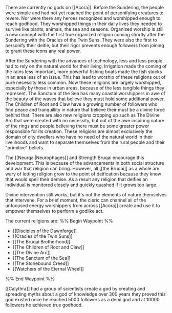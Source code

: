 There are currently no gods on [[Acora]]. Before the Sundering, the people were simple and had not yet reached the point of personifying creatures to revere. Nor were there any heroes recognized and worshipped enough to reach godhood. They worshipped things in their daily lives they needed to survive like plants, animals, the sea and seasons. Organized worship is still a new concept with the first true organized religion coming shortly after the Sundering with the Oracles of the Twin Suns. They were also the first to personify their deitie, but their rigor prevents enough followers from joining to grant these icons any real power.

After the Sundering with the advances of technology, less and less people had to rely on the natural world for their living. Irrigation made the coming of the rains less important, more powerful fishing boats made the fish stocks in an area less of an issue. This has lead to worship of these religions out of pure necessity less common. Now these religions are largely worshipped, especially by those in urban areas, because of the less tangible things they represent. The Sanctum of the Sea has many coastal worshippers in awe of the beauty of the waves that believe they must hold some additional power. The Children of Root and Claw have a growing number of followers who find peace and tranquillity in nature that believe their must be a divine force behind that. There are also new religions cropping up such as The Divine Arc that were created with no necessity, but out of the awe inspiring nature of the rings and people believing there must be some greater power responsible for its creation. These religions are almost exclusively the domain of city dwellers who have no need of the natural world in their livelihoods and want to separate themselves from the rural people and their "primitive" beliefs.
 
The [[Neurqai|Neurophages]] and Strength Bruqai encourage this development. This is because of the advancements in both social structure and war that religion can bring. However, all [[the Bruqai]] as a whole are wary of letting religion grow to the point of deification because they know that would spell their demise. As a result any religion that deifies an individual is monitored closely and quickly quashed if it grows too large.
 
Divine intervention still works, but it's not the elements of nature themselves that intervene. For a brief moment, the cleric can channel all of the unfocused energy worshippers from across [[Acora]] create and use it to empower themselves to perform a godlike act.

The current religions are:
%% Begin Waypoint %%
- [[Disciples of the Dawnforge]]
- [[Oracles of the Twin Suns]]
- [[The Bruqai Brotherhood]]
- [[The Children of Root and Claw]]
- [[The Divine Arc]]
- [[The Sanctum of the Sea]]
- [[The Stonebound Creed]]
- [[Watchers of the Eternal Wheel]]

%% End Waypoint %%

[[Calythra]] had a group of scientists create a god by creating and spreading myths about a god of knowledge over 300 years they proved this god existed once he reached 5000 followers as a demi god and at 10000 followers he achieved true godhood.